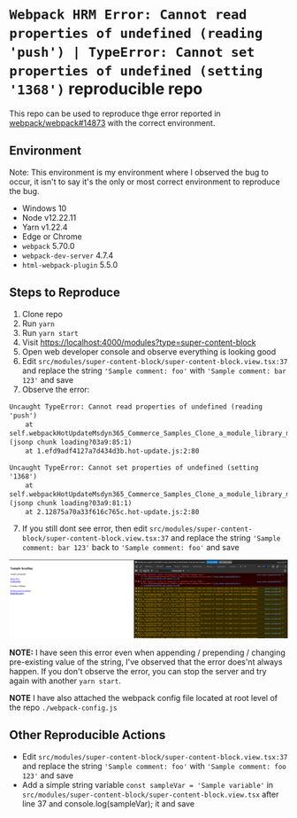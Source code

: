 # `Webpack HRM Error: Cannot read properties of undefined (reading 'push') | TypeError: Cannot set properties of undefined (setting '1368')` reproducible repo

This repo can be used to reproduce thge error reported in [webpack/webpack#14873](https://github.com/webpack/webpack/discussions/14873#discussioncomment-2283858) with the correct environment.

## Environment

Note: This environment is my environment where I observed the bug to occur, it isn't to say it's the only or most correct environment to reproduce the bug.

* Windows 10
* Node v12.22.11
* Yarn v1.22.4
* Edge or Chrome
* `webpack` 5.70.0
* `webpack-dev-server` 4.7.4
* `html-webpack-plugin` 5.5.0

## Steps to Reproduce

1. Clone repo
2. Run `yarn`
2. Run `yarn start`
3. Visit <https://localhost:4000/modules?type=super-content-block>
4. Open web developer console and observe everything is looking good
5. Edit `src/modules/super-content-block/super-content-block.view.tsx:37` and replace the string `'Sample comment: foo'` with `'Sample comment: bar 123'` and save
6. Observe the error:

```
Uncaught TypeError: Cannot read properties of undefined (reading 'push')
    at self.webpackHotUpdateMsdyn365_Commerce_Samples_Clone_a_module_library_module (jsonp chunk loading?03a9:85:1)
    at 1.efd9adf4127a7d434d3b.hot-update.js:2:80
```

```
Uncaught TypeError: Cannot set properties of undefined (setting '1368')
    at self.webpackHotUpdateMsdyn365_Commerce_Samples_Clone_a_module_library_module (jsonp chunk loading?03a9:81:1)
    at 2.12875a70a33f616c765c.hot-update.js:2:80
```
7. If you still dont see error, then edit `src/modules/super-content-block/super-content-block.view.tsx:37` and replace the string `'Sample comment: bar 123'` back to `'Sample comment: foo'` and save

![Screenshot of the error](./error-screenshot.png)

**NOTE:** I have seen this error even when appending / prepending / changing pre-existing value of the string, I've observed that the error does'nt always happen. If you don't observe the error, you can stop the server and try again with another `yarn start`. 

**NOTE** I have also attached the webpack config file located at root level of the repo `./webpack-config.js`

## Other Reproducible Actions
* Edit `src/modules/super-content-block/super-content-block.view.tsx:37` and replace the string `'Sample comment: foo'` with `'Sample comment: foo 123'` and save
* Add a simple string variable `const sampleVar = 'Sample variable'` in `src/modules/super-content-block/super-content-block.view.tsx` after line 37 and console.log(sampleVar); it and save



